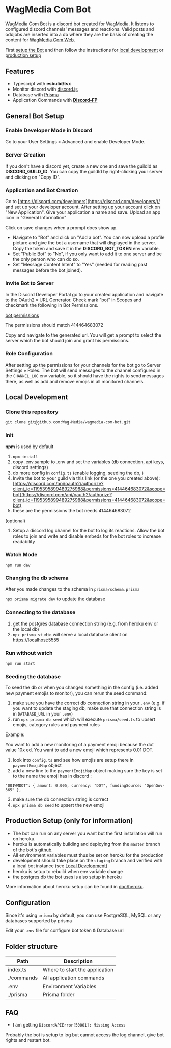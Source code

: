 # WagMedia Com Bot

WagMedia Com Bot is a discord bot created for WagMedia. It listens to configured
discord channels' messages and reactions. Valid posts and oddjobs are inserted
into a db where they are the basis of creating the content for
[WagMedia Com Web](https://github.com/Wag-Media/wagmedia-com-web).

First [setup the Bot](#general-bot-setup) and then follow the instructions for
[local development](#local-development) or
[production setup](#production-setup-only-for-information)

## Features

- Typescript with **esbulid/tsx**
- Monitor discord with [discord.js](https://discord.js.org/)
- Database with [Prisma](https://www.prisma.io/)
- Application Commands with
  [**Discord-FP**](https://github.com/SonMooSans/discord-fp)

## General Bot Setup

### Enable Developer Mode in Discord

Go to your User Settings » Advanced and enable Developer Mode.

### Server Creation

If you don't have a discord yet, create a new one and save the guildId as
**DISCORD_GUILD_ID**. You can copy the guildId by right-clicking your server and
clicking on "Copy ID".

### Application and Bot Creation

Go to [https://discord.com/developers](https://discord.com/developers/)/ and set
up your developer account. After setting up your account click on "New
Application". Give your application a name and save. Upload an app icon in
"General Information"

Click on save changes when a prompt does show up.

- Navigate to "Bot" and click on "Add a bot". You can now upload a profile
  picture and give the bot a username that will displayed in the server. Copy
  the token and save it in the **DISCORD_BOT_TOKEN** env variable.
- Set "Public Bot" to "No", if you only want to add it to one server and be the
  only person who can do so.
- Set "Message Content Intent" to "Yes" (needed for reading past messages before
  the bot joined).

### Invite Bot to Server

In the Discord Developer Portal go to your created application and navigate to
the OAuth2 » URL Generator. Check mark "bot" in Scopes and checkmark the
following in Bot Permissions.

[bot permissions](doc/bot-permissions.png)

The permissions should match 414464683072

Copy and navigate to the generated url. You will get a prompt to select the
server which the bot should join and grant his permissions.

### Role Configuration

After setting up the permissions for your channels for the bot go to Server
Settings » Roles. The bot will send messages to the channel configured in the
`CHANNEL_LOG` env variable, so it should have the rights to send messages there,
as well as add and remove emojis in all monitored channels.

## Local Development

### Clone this repository

`git clone git@github.com:Wag-Media/wagmedia-com-bot.git`

### Init

**npm** is used by default

1. `npm install`
1. copy .env.sample to .env and set the variables (db connection, api keys,
   discord settings)
1. do more config in `config.ts` (enable logging, seeding the db, )
1. Invite the bot to your guild via this link (or the one you created above):
   [https://discord.com/api/oauth2/authorize?client_id=1195395899489275988&permissions=414464683072&scope=bot](https://discord.com/api/oauth2/authorize?client_id=1195395899489275988&permissions=414464683072&scope=bot)
1. these are the permissions the bot needs 414464683072

(optional)

1. Setup a discord log channel for the bot to log its reactions. Allow the bot
   roles to join and write and disable embeds for the bot roles to increase
   readability

### Watch Mode

`npm run dev`

### Changing the db schema

After you made changes to the schema in `prisma/schema.prisma`

`npx prisma migrate dev` to update the database

### Connecting to the database

1. get the postgres database connection string (e.g. from heroku env or the
   local db)
2. `npx prisma studio` will serve a local database client on
   [https://localhost:5555](https://localhost:5555)

### Run without watch

`npm run start`

### Seeding the database

To seed the db or when you changed something in the config (i.e. added new
payment emojis to monitor), you can rerun the seed command:

1. make sure you have the correct db connection string in your `.env` (e.g. if
   you want to update the staging db, make sure that connection string is in
   `DATABASE_URL` in your `.env`)
2. run `npx prisma db seed` which will execute `prisma/seed.ts` to upsert
   emojis, category rules and payment rules

Example:

You want to add a new monitoring of a payment emoji because the dot value 10x
ed. You want to add a new emoji which represents 0.01 DOT.

1. look into `config.ts` and see how emojis are setup there in `paymentEmojiMap`
   object
2. add a new line to the `paymentEmojiMap` object making sure the key is set to
   the name the emoji has in discord :

```
"001WMDOT": { amount: 0.005, currency: "DOT", fundingSource: "OpenGov-365" },
```

3. make sure the db connection string is correct
4. `npx prisma db seed` to upsert the new emoji

## Production Setup (only for information)

- The bot can run on any server you want but the first installation will run on
  heroku.
- heroku is automatically building and deploying from the `master` branch of the
  bot's [github](https://github.com/Wag-Media/wagmedia-com-bot).
- All environment variables must thus be set on heroku for the production
- development should take place on the `staging` branch and verified with a
  local bot instance (see [Local Development](#local-development))
- heroku is setup to rebuild when env variable change
- the postgres db the bot uses is also setup in heroku

More information about heroku setup can be found in [doc/heroku](doc/heroku.md).

## Configuration

Since it's using `prisma` by default, you can use PostgreSQL, MySQL or any
databases supported by prisma

Edit your `.env` file for configure bot token & Database url

## Folder structure

| Path       | Description                    |
| ---------- | ------------------------------ |
| index.ts   | Where to start the application |
| ./commands | All application commands       |
| .env       | Environment Variables          |
| ./prisma   | Prisma folder                  |

## FAQ

- I am getting `DiscordAPIError[50001]: Missing Access`

Probably the bot is setup to log but cannot access the log channel, give bot
rights and restart bot.
